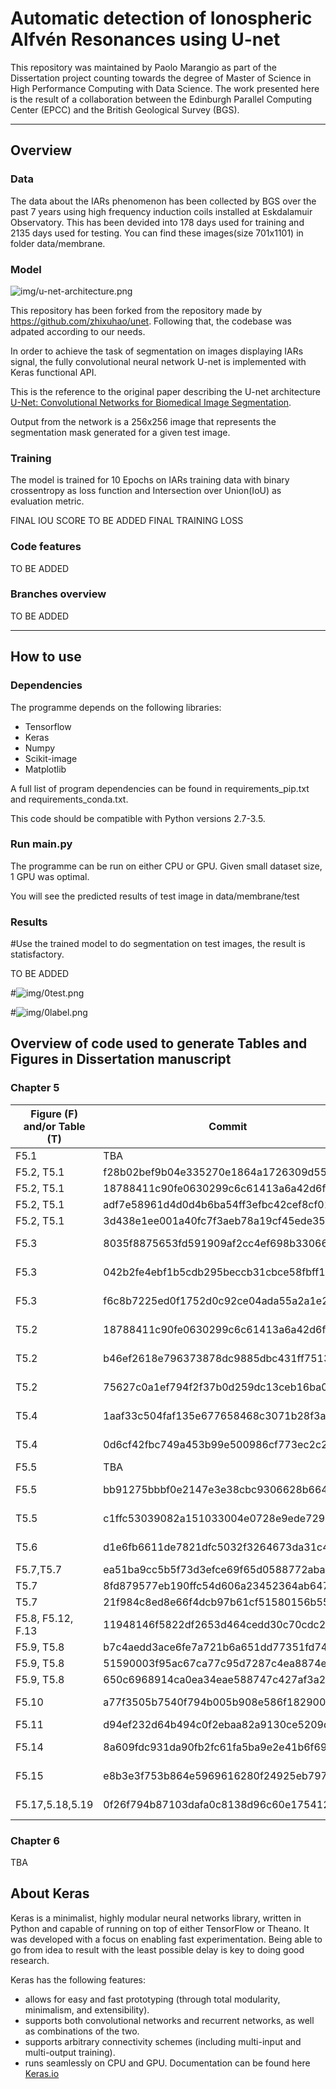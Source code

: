 # Automatic detection of Ionospheric Alfvén Resonances using U-net

This repository was maintained by Paolo Marangio as part of the Dissertation project counting towards the degree of Master of Science in High Performance Computing with Data Science. The work presented here is the result of a collaboration between the Edinburgh Parallel Computing Center (EPCC) and the British Geological Survey (BGS).

---

## Overview

### Data

The data about the IARs phenomenon has been collected by BGS over the past 7 years using high frequency induction coils installed at Eskdalamuir Observatory. This has been devided into 178 days used for training and 2135 days used for testing. You can find these images(size 701x1101) in folder data/membrane.

### Model

![img/u-net-architecture.png](img/u-net-architecture.png)

This repository has been forked from the repository made by https://github.com/zhixuhao/unet. Following that, the codebase was adpated according to our needs.

In order to achieve the task of segmentation on images displaying IARs signal, the fully convolutional neural network U-net is implemented with Keras functional API.

This is the reference to the original paper describing the U-net architecture [U-Net: Convolutional Networks for Biomedical Image Segmentation](http://lmb.informatik.uni-freiburg.de/people/ronneber/u-net/).

Output from the network is a 256x256 image that represents the segmentation mask generated for a given test image.

### Training

The model is trained for 10 Epochs on IARs training data with binary crossentropy as loss function and Intersection over Union(IoU) as evaluation metric. 

FINAL IOU SCORE TO BE ADDED
FINAL TRAINING LOSS


### Code features

TO BE ADDED

### Branches overview

TO BE ADDED

---

## How to use

### Dependencies

The programme depends on the following libraries:

* Tensorflow
* Keras
* Numpy
* Scikit-image
* Matplotlib

A full list of program dependencies can be found in requirements_pip.txt and requirements_conda.txt.

This code should be compatible with Python versions 2.7-3.5.

### Run main.py

The programme can be run on either CPU or GPU. Given small dataset size, 1 GPU was optimal. 

You will see the predicted results of test image in data/membrane/test

### Results

#Use the trained model to do segmentation on test images, the result is statisfactory.

TO BE ADDED

#![img/0test.png](img/0test.png)

#![img/0label.png](img/0label.png)

## Overview of code used to generate Tables and Figures in Dissertation manuscript

### Chapter 5

| Figure (F) and/or Table (T)  | Commit        | Branch  | 
| -------------        | ------------- | ------- |
| F5.1         |TBA   |TBA         |
| F5.2, T5.1         | f28b02bef9b04e335270e1864a1726309d5541d0  | vanilla x unet  |
| F5.2, T5.1         | 18788411c90fe0630299c6c61413a6a42d6f1fe7  | vanilla x unet  |
|F5.2, T5.1         | adf7e58961d4d0d4b6ba54ff3efbc42cef8cf01f  | vanilla x unet  |
|F5.2, T5.1         | 3d438e1ee001a40fc7f3aeb78a19cf45ede35f26  | vanilla x unet  |
|F5.3          |8035f8875653fd591909af2cc4ef698b33066877 | x unet cross valid     |
|F5.3          |042b2fe4ebf1b5cdb295beccb31cbce58fbff149 | x unet cross valid     |
|F5.3          |f6c8b7225ed0f1752d0c92ce04ada55a2a1e2ae6 | x unet cross valid     |
|T5.2        |  18788411c90fe0630299c6c61413a6a42d6f1fe7   |alternative loss functions|
|T5.2       |b46ef2618e796373878dc9885dbc431ff7513a3b   |alternative loss functions  |
|T5.2     |75627c0a1ef794f2f37b0d259dc13ceb16ba0aeb   |alternative loss functions |
|T5.4    |1aaf33c504faf135e677658468c3071b28f3a310  | x unet cross valid    |
|T5.4    |0d6cf42fbc749a453b99e500986cf773ec2c2e34  | k unet cross valid   |
|F5.5      |TBA         |TBA                 |
|F5.5     |bb91275bbbf0e2147e3e38cbc9306628b664a7e8    | k unet cross valid    |
|T5.5     |c1ffc53039082a151033004e0728e9ede729be4d   | hyperparameter tuning tests |
|T5.6     |d1e6fb6611de7821dfc5032f3264673da31c4aca  | hyperparameter tuning tests  |
|F5.7,T5.7     |ea51ba9cc5b5f73d3efce69f65d0588772abad3f  | master                |
|T5.7     |8fd879577eb190ffc54d606a23452364ab647be7  | master                |
|T5.7     |21f984c8ed8e66f4dcb97b61cf51580156b5521b  | master                |
|F5.8, F5.12, F.13 | 11948146f5822df2653d464cedd30c70cdc2522a    |master         |
|F5.9, T5.8     |b7c4aedd3ace6fe7a721b6a651dd77351fd74acd         | master        |
|F5.9, T5.8     |51590003f95ac67ca77c95d7287c4ea8874e9402  | master        |
|F5.9, T5.8     |650c6968914ca0ea34eae588747c427af3a25ff3         | master        |
|F5.10     |a77f3505b7540f794b005b908e586f182900b778         |x unet cross valid   |
|F5.11     |d94ef232d64b494c0f2ebaa82a9130ce5209d026     |master                 |
|F5.14  |8a609fdc931da90fb2fc61fa5ba9e2e41b6f69a9    |image size experiments   |
|F5.15     | e8b3e3f753b864e5969616280f24925eb797f343        |image size experiments   |
|F5.17,5.18,5.19|0f26f794b87103dafa0c8138d96c60e175412886|activations heatmaps|

### Chapter 6
TBA

## About Keras

Keras is a minimalist, highly modular neural networks library, written in Python and capable of running on top of either TensorFlow or Theano. It was developed with a focus on enabling fast experimentation. Being able to go from idea to result with the least possible delay is key to doing good research.

Keras has the following features:

- allows for easy and fast prototyping (through total modularity, minimalism, and extensibility).
- supports both convolutional networks and recurrent networks, as well as combinations of the two.
- supports arbitrary connectivity schemes (including multi-input and multi-output training).
- runs seamlessly on CPU and GPU.
Documentation can be found here [Keras.io](http://keras.io/)



